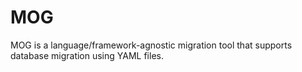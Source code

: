 # MOG

MOG is a language/framework-agnostic migration tool that supports database migration using YAML files. 